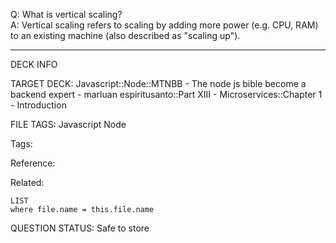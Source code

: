 Q: What is vertical scaling?  
A: Vertical scaling refers to scaling by adding more power (e.g. CPU, RAM) to an existing machine (also described as "scaling up").


---

DECK INFO

TARGET DECK: Javascript::Node::MTNBB - The node js bible become a backend expert - marluan espiritusanto::Part XIII - Microservices::Chapter 1 - Introduction

FILE TAGS: Javascript Node

Tags:

Reference:

Related:

```dataview
LIST
where file.name = this.file.name
```

QUESTION STATUS: Safe to store